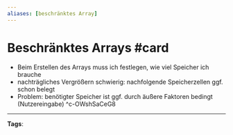 ```yaml
---
aliases: [beschränktes Array]
---
```


# Beschränktes Arrays #card
- Beim Erstellen des Arrays muss ich festlegen, wie viel Speicher ich brauche
- nachträgliches Vergrößern schwierig: nachfolgende Speicherzellen ggf. schon belegt
- Problem: benötigter Speicher ist ggf. durch äußere Faktoren bedingt (Nutzereingabe)
^c-OWshSaCeG8
---
**Tags**: 